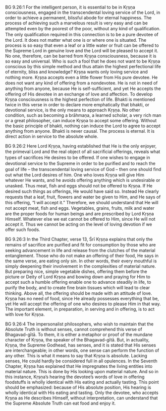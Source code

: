 BG 9.26:1	For the intelligent person, it is essential to be in Kṛṣṇa consciousness, engaged in the transcendental loving service of the Lord, in order to achieve a permanent, blissful abode for eternal happiness. The process of achieving such a marvelous result is very easy and can be attempted even by the poorest of the poor, without any kind of qualiﬁcation. The only qualiﬁcation required in this connection is to be a pure devotee of the Lord. It does not matter what one is or where one is situated. The process is so easy that even a leaf or a little water or fruit can be offered to the Supreme Lord in genuine love and the Lord will be pleased to accept it. No one, therefore, can be barred from Kṛṣṇa consciousness, because it is so easy and universal. Who is such a fool that he does not want to be Kṛṣṇa conscious by this simple method and thus attain the highest perfectional life of eternity, bliss and knowledge? Kṛṣṇa wants only loving service and nothing more. Kṛṣṇa accepts even a little ﬂower from His pure devotee. He does not want any kind of offering from a nondevotee. He is not in need of anything from anyone, because He is self-sufﬁcient, and yet He accepts the offering of His devotee in an exchange of love and affection. To develop Kṛṣṇa consciousness is the highest perfection of life. Bhakti is mentioned twice in this verse in order to declare more emphatically that bhakti, or devotional service, is the only means to approach Kṛṣṇa. No other condition, such as becoming a brāhmaṇa, a learned scholar, a very rich man or a great philosopher, can induce Kṛṣṇa to accept some offering. Without the basic principle of bhakti, nothing can induce the Lord to agree to accept anything from anyone. Bhakti is never causal. The process is eternal. It is direct action in service to the absolute whole.

BG 9.26:2	Here Lord Kṛṣṇa, having established that He is the only enjoyer, the primeval Lord and the real object of all sacriﬁcial offerings, reveals what types of sacriﬁces He desires to be offered. If one wishes to engage in devotional service to the Supreme in order to be puriﬁed and to reach the goal of life – the transcendental loving service of God – then one should ﬁnd out what the Lord desires of him. One who loves Kṛṣṇa will give Him whatever He wants, and he avoids offering anything which is undesirable or unasked. Thus meat, ﬁsh and eggs should not be offered to Kṛṣṇa. If He desired such things as offerings, He would have said so. Instead He clearly requests that a leaf, fruit, ﬂowers and water be given to Him, and He says of this offering, “I will accept it.” Therefore, we should understand that He will not accept meat, ﬁsh and eggs. Vegetables, grains, fruits, milk and water are the proper foods for human beings and are prescribed by Lord Kṛṣṇa Himself. Whatever else we eat cannot be offered to Him, since He will not accept it. Thus we cannot be acting on the level of loving devotion if we offer such foods.

BG 9.26:3	In the Third Chapter, verse 13, Śrī Kṛṣṇa explains that only the remains of sacriﬁce are puriﬁed and ﬁt for consumption by those who are seeking advancement in life and release from the clutches of the material entanglement. Those who do not make an offering of their food, He says in the same verse, are eating only sin. In other words, their every mouthful is simply deepening their involvement in the complexities of material nature. But preparing nice, simple vegetable dishes, offering them before the picture or Deity of Lord Kṛṣṇa and bowing down and praying for Him to accept such a humble offering enable one to advance steadily in life, to purify the body, and to create ﬁne brain tissues which will lead to clear thinking. Above all, the offering should be made with an attitude of love. Kṛṣṇa has no need of food, since He already possesses everything that be, yet He will accept the offering of one who desires to please Him in that way. The important element, in preparation, in serving and in offering, is to act with love for Kṛṣṇa.

BG 9.26:4	The impersonalist philosophers, who wish to maintain that the Absolute Truth is without senses, cannot comprehend this verse of Bhagavad-gītā. To them, it is either a metaphor or proof of the mundane character of Kṛṣṇa, the speaker of the Bhagavad-gītā. But, in actuality, Kṛṣṇa, the Supreme Godhead, has senses, and it is stated that His senses are interchangeable; in other words, one sense can perform the function of any other. This is what it means to say that Kṛṣṇa is absolute. Lacking senses, He could hardly be considered full in all opulences. In the Seventh Chapter, Kṛṣṇa has explained that He impregnates the living entities into material nature. This is done by His looking upon material nature. And so in this instance, Kṛṣṇa’s hearing the devotee’s words of love in offering foodstuffs is wholly identical with His eating and actually tasting. This point should be emphasized: because of His absolute position, His hearing is wholly identical with His eating and tasting. Only the devotee, who accepts Kṛṣṇa as He describes Himself, without interpretation, can understand that the Supreme Absolute Truth can eat food and enjoy it.